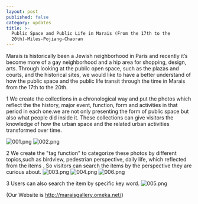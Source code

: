 ```yaml
---
layout: post
published: false
category: updates
title: >-
  Public Space and Public Life in Marais (From the 17th to the
  20th)-Miles-Pojiang-Chaoran
---
```

Marais is historically been a Jewish neighborhood in Paris and recently it’s become more of a gay neighborhood and a hip area for shopping, design, arts. Through looking at the public open space, such as the plazas and courts, and the historical sites, we would like to have a better understand of how the public space and the public life transit through the time in Marais from the 17th to the 20th.

1 We create the collections in a chronological way and put the photos which reflect the the history, major event, function, form and activities in that period in each one.we are not only presenting the form of public space but also what people did inside it. These collections can give visitors the knowledge of how the urban space and the related urban activities transformed over time. 

![001.png]({{site.baseurl}}/assets/001.png)
![002.png]({{site.baseurl}}/assets/002.png)

2 We create the "tag function" to categorize these photos by different topics,such as birdview, pedestrian perspective, daily life, which reflected from the items . So visitors can search the items by the perspective they are curious about. 
![003.png]({{site.baseurl}}/assets/003.png)
![004.png]({{site.baseurl}}/assets/004.png)
![006.png]({{site.baseurl}}/assets/006.png)


3 Users can also search the item by specific key word.
![005.png]({{site.baseurl}}/assets/005.png)


(Our Website is http://maraisgallery.omeka.net/)




